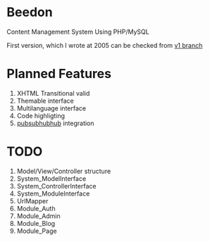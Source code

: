 # Beedon

Content Management System Using PHP/MySQL

First version, which I wrote at 2005 can be checked from [v1 branch](http://github.com/yuxel/beedon/tree/v1)


# Planned Features

1.  XHTML Transitional valid
2.  Themable interface
3.  Multilanguage interface
4.  Code highligting
5.  [pubsubhubhub](http://pubsubhubbub.appspot.com/) integration


# TODO 

1.  Model/View/Controller structure
2.  System_ModelInterface
3.  System_ControllerInterface
4.  System_ModuleInterface
5.  UrlMapper
6.  Module_Auth
7.  Module_Admin
8.  Module_Blog
9.  Module_Page

